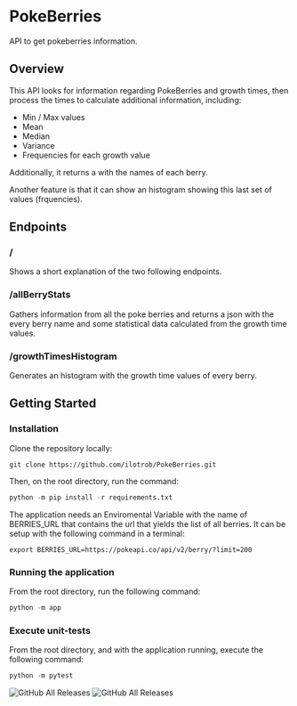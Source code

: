 # PokeBerries
API to get pokeberries information.

## Overview

This API looks for information regarding PokeBerries and growth times, then process the times to calculate additional information, including:
* Min / Max values
* Mean
* Median
* Variance
* Frequencies for each growth value

Additionally, it returns a with the names of each berry.

Another feature is that it can show an histogram showing this last set of values (frquencies).

## Endpoints

### /
Shows a short explanation of the two following endpoints.

### /allBerryStats
Gathers information from all the poke berries and returns a json with the every berry name and some statistical data calculated from the growth time values.

### /growthTimesHistogram
Generates an histogram with the growth time values of every berry.


## Getting Started

### Installation

Clone the repository locally:
```git
git clone https://github.com/ilotrob/PokeBerries.git
```

Then, on the root directory, run the command:
```python
python -m pip install -r requirements.txt
```

The application needs an Enviromental Variable with the name of BERRIES_URL that contains the url that yields the list of all berries. It can be setup with the following command in a terminal:
```CMD
export BERRIES_URL=https://pokeapi.co/api/v2/berry/?limit=200
```

### Running the application
From the root directory, run the following command:
```python
python -m app
```

### Execute unit-tests
From the root directory, and with the application running, execute the following command:
```python
python -m pytest
```

![GitHub All Releases](https://img.shields.io/github/downloads/lewdev/hw-gen/total)
![GitHub All Releases](https://img.shields.io/github/downloads/lewdev/hw-gen/total)

